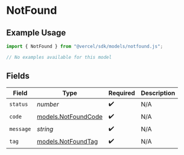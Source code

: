 # NotFound

## Example Usage

```typescript
import { NotFound } from "@vercel/sdk/models/notfound.js";

// No examples available for this model
```

## Fields

| Field                                            | Type                                             | Required                                         | Description                                      |
| ------------------------------------------------ | ------------------------------------------------ | ------------------------------------------------ | ------------------------------------------------ |
| `status`                                         | *number*                                         | :heavy_check_mark:                               | N/A                                              |
| `code`                                           | [models.NotFoundCode](../models/notfoundcode.md) | :heavy_check_mark:                               | N/A                                              |
| `message`                                        | *string*                                         | :heavy_check_mark:                               | N/A                                              |
| `tag`                                            | [models.NotFoundTag](../models/notfoundtag.md)   | :heavy_check_mark:                               | N/A                                              |